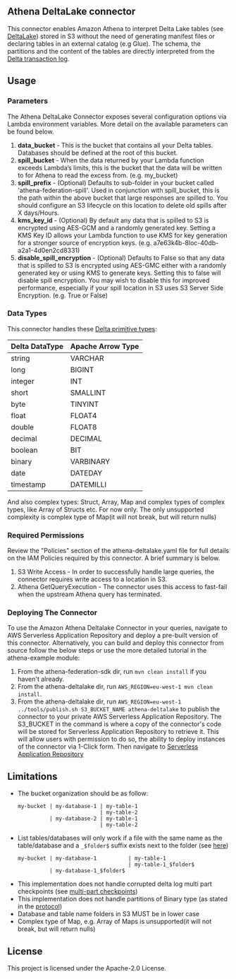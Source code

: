 ## Athena DeltaLake connector

This connector enables Amazon Athena to interpret Delta Lake tables (see [DeltaLake](https://docs.delta.io/latest/index.html)) stored in S3 without the need of generating manifest files or declaring tables in an external catalog (e.g Glue).
The schema, the partitions and the content of the tables are directly interpreted from the [Delta transaction log](https://github.com/delta-io/delta/blob/master/PROTOCOL.md). 

## Usage

### Parameters

The Athena DeltaLake Connector exposes several configuration options via Lambda environment variables. More detail on the available parameters can be found below.

1. **data_bucket** - This is the bucket that contains all your Delta tables. Databases should be defined at the root of this bucket.
1. **spill_bucket** - When the data returned by your Lambda function exceeds Lambda’s limits, this is the bucket that the data will be written to for Athena to read the excess from. (e.g. my_bucket)
2. **spill_prefix** - (Optional) Defaults to sub-folder in your bucket called 'athena-federation-spill'. Used in conjunction with spill_bucket, this is the path within the above bucket that large responses are spilled to. You should configure an S3 lifecycle on this location to delete old spills after X days/Hours.
3. **kms_key_id** - (Optional) By default any data that is spilled to S3 is encrypted using AES-GCM and a randomly generated key. Setting a KMS Key ID allows your Lambda function to use KMS for key generation for a stronger source of encryption keys. (e.g. a7e63k4b-8loc-40db-a2a1-4d0en2cd8331)
4. **disable_spill_encryption** - (Optional) Defaults to False so that any data that is spilled to S3 is encrypted using AES-GMC either with a randomly generated key or using KMS to generate keys. Setting this to false will disable spill encryption. You may wish to disable this for improved performance, especially if your spill location in S3 uses S3 Server Side Encryption. (e.g. True or False)

### Data Types

This connector handles these [Delta primitive types](https://github.com/delta-io/delta/blob/master/PROTOCOL.md#primitive-types):

|Delta DataType|Apache Arrow Type|
|-------------|-----------------|
|string|VARCHAR|
|long|BIGINT|	
|integer|INT|	
|short|SMALLINT|	
|byte|TINYINT|	
|float|FLOAT4|	
|double|FLOAT8|	
|decimal|DECIMAL|	
|boolean|BIT|	
|binary|VARBINARY|	
|date|DATEDAY|	
|timestamp|DATEMILLI|

And also complex types: Struct, Array, Map and complex types of complex types, like Array of Structs etc. For now only.
The only unsupported complexity is complex type of Map(it will not break, but will return nulls)

### Required Permissions

Review the "Policies" section of the athena-deltalake.yaml file for full details on the IAM Policies required by this connector. A brief summary is below.

1. S3 Write Access - In order to successfully handle large queries, the connector requires write access to a location in S3.
2. Athena GetQueryExecution - The connector uses this access to fast-fail when the upstream Athena query has terminated.

### Deploying The Connector

To use the Amazon Athena Deltalake Connector in your queries, navigate to AWS Serverless Application Repository and deploy a pre-built version of this connector. Alternatively, you can build and deploy this connector from source follow the below steps or use the more detailed tutorial in the athena-example module:

1. From the athena-federation-sdk dir, run `mvn clean install` if you haven't already.
2. From the athena-deltalake dir, run `AWS_REGION=eu-west-1 mvn clean install`.
3. From the athena-deltalake dir, run  `AWS_REGION=eu-west-1 ../tools/publish.sh S3_BUCKET_NAME athena-deltalake` to publish the connector to your private AWS Serverless Application Repository. The S3_BUCKET in the command is where a copy of the connector's code will be stored for Serverless Application Repository to retrieve it. This will allow users with permission to do so, the ability to deploy instances of the connector via 1-Click form. Then navigate to [Serverless Application Repository](https://aws.amazon.com/serverless/serverlessrepo)

## Limitations

- The bucket organization should be as follow:
  ```
  my-bucket | my-database-1 | my-table-1
                            | my-table-2
            | my-database-2 | my-table-1
                            | my-table-2
  ```
- List tables/databases will only work if a file with the same name as the table/database 
  and a `_$folder$` suffix exists next to the folder 
  (see [here](https://aws.amazon.com/premiumsupport/knowledge-center/emr-s3-empty-files))
  ```
  my-bucket | my-database-1          | my-table-1
                                     | my-table-1_$folder$
            | my-database-1_$folder$
  ```
- This implementation does not handle corrupted delta log multi part checkpoints (see [multi-part checkpoints](https://github.com/delta-io/delta/blob/master/PROTOCOL.md#checkpoints))
- This implementation does not handle partitions of Binary type (as stated in the [protocol](https://github.com/delta-io/delta/blob/master/PROTOCOL.md#partition-value-serialization))
- Database and table name folders in S3 MUST be in lower case
- Complex type of Map, e.g. Array of Maps is unsupported(it will not break, but will return nulls)

## License

This project is licensed under the Apache-2.0 License.
